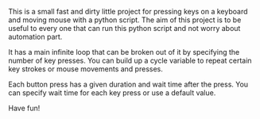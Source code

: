 This is a small fast and dirty little project for pressing keys on a keyboard and moving mouse with a python script. The aim of this project is to be useful to every one that can run this python script and not worry about automation part. 

It has a main infinite loop that can be broken out of it by specifying the number of key presses. You can build up a cycle variable to repeat certain key strokes or mouse movements and presses.

Each button press has a given duration and wait time after the press. You can specify wait time for each key press or use a default value.

Have fun!